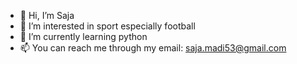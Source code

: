 - 👋 Hi, I’m Saja
- 👀 I’m interested in sport especially football
- 🌱 I’m currently learning python
- 📫 You can reach me through my email: saja.madi53@gmail.com

  

<!---
SJay53/SJay53 is a ✨ special ✨ repository because its `README.md` (this file) appears on your GitHub profile.
You can click the Preview link to take a look at your changes.
--->
